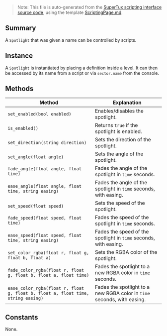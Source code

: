 > Note: This file is auto-generated from the [SuperTux scripting interface source code](https://github.com/SuperTux/supertux/tree/master/src/scripting), using the template [ScriptingPage.md](https://github.com/SuperTux/wiki/tree/master/templates/ScriptingPage.md).

Summary
-------

A `Spotlight` that was given a name can be controlled by scripts.

Instance
--------

A `Spotlight` is instantiated by placing a definition inside a level. It can then be accessed by its name from a script or via `sector.name` from the console. 

Methods
-------

Method | Explanation
-------|-------
`set_enabled(bool enabled)` | Enables/disables the spotlight. 
`is_enabled()` | Returns `true` if the spotlight is enabled. 
`set_direction(string direction)` | Sets the direction of the spotlight. 
`set_angle(float angle)` | Sets the angle of the spotlight. 
`fade_angle(float angle, float time)` | Fades the angle of the spotlight in `time` seconds. 
`ease_angle(float angle, float time, string easing)` | Fades the angle of the spotlight in `time` seconds, with easing. 
`set_speed(float speed)` | Sets the speed of the spotlight. 
`fade_speed(float speed, float time)` | Fades the speed of the spotlight in `time` seconds. 
`ease_speed(float speed, float time, string easing)` | Fades the speed of the spotlight in `time` seconds, with easing. 
`set_color_rgba(float r, float g, float b, float a)` | Sets the RGBA color of the spotlight. 
`fade_color_rgba(float r, float g, float b, float a, float time)` | Fades the spotlight to a new RGBA color in `time` seconds. 
`ease_color_rgba(float r, float g, float b, float a, float time, string easing)` | Fades the spotlight to a new RGBA color in `time` seconds, with easing. 


Constants
---------

None.
